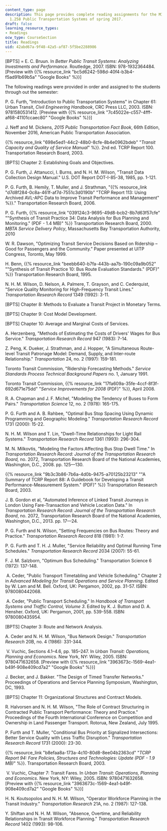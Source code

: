 ```yaml
---
content_type: page
description: This page provides complete reading assignments for the MIT course of
  1.258 Public Transportation Systems of spring 2017.
draft: false
learning_resource_types:
- Readings
ocw_type: CourseSection
title: Readings
uid: 42abd67a-9f48-42a5-af87-5f5be2288986
---
```

\[BPTS\] = E. C. Bruun. In *Better Public Transit Systems: Analyzing Investments and Performance*. Routledge, 2007. ISBN: 978-1932364484. \[Preview with {{% resource_link "bc5d6242-598d-40f4-b3b4-f5ad91b69b5a" "Google Books" %}}\]

The following readings were provided in order and assigned to the students through out the semester:

P. G. Furth, "Introduction to Public Transportation Systems" in Chapter 61: Urban Transit, *Civil Engineering Handbook*, CRC Press LLC, 2003. ISBN: 9781580531412. \[Preview with {{% resource_link "7c45022e-c557-4fff-af68-41101ccaec80" "Google Books" %}}\]

J. Neff and M. Dickens, *2015 Public Transportation Fact Book*, 66th Edition, November 2016, American Public Transportation Association.

{{% resource_link "698e5ed1-44c2-48b0-8cfe-8b4e0962bdeb" "*Transit Capacity and Quality of Service Manual*" %}}. 2nd ed. TCRP Report 100. Transportation Research Board, 2003.

\[BPTS\] Chapter 2: Establishing Goals and Objectives.

P. G. Furth, J. Attanucci, I. Burns, and N. H. M. Wilson, "Transit Data Collection Design Manual." U.S. DOT Report DOT-I-85-38, 1985, pp. 1-121.

P. G. Furth, B. Hemily, T. Muller, and J. Strathman, "{{% resource_link "d7d8f284-0c8a-461f-af7d-7551c3d0190b" "TCRP Report 113: Using Archived AVL-APC Data to Improve Transit Performance and Management" %}}." Transportation Research Board, 2006.

P. G. Furth, {{% resource_link "039124c3-9695-49d8-bcb2-8b7d63f57cfe" "\"Synthesis of Transit Practice 34: Data Analysis for Bus Planning and Monitoring.\" (PDF - 1.4 MB)" %}} Transportation Research Board, 2000. *MBTA Service Delivery Policy*, Massachusetts Bay Transportation Authority, 2010

W. R. Dawson, "Optimizing Transit Service Decisions Based on Ridership – Good for Passengers and the Community." Paper presented at UITP Congress, Toronto, May 1999.

H. Benn, {{% resource_link "beebb640-b7fa-443b-aa7b-190c09a9b052" "\"Synthesis of Transit Practice 10: Bus Route Evaluation Standards.\" (PDF)" %}} Transportation Research Board, 1995.

N. H. M. Wilson, D. Nelson, A. Palmere, T. Grayson, and C. Cederquist, "Service Quality Monitoring for High-Frequency Transit Lines." *Transportation Research Record* 1349 (1992): 3-11.

\[BPTS\] Chapter 8: Methods to Evaluate a Transit Project in Monetary Terms.

\[BPTS\] Chapter 9: Cost Model Development.

\[BPTS\] Chapter 10: Average and Marginal Costs of Services.

A. Herzenberg, "Methods of Estimating the Costs of Drivers' Wages for Bus Service." *Transportation Research Record* 947 (1983): 7-14.

Z. Peng, K. Dueker, J. Strathman, and J. Hopper, "A Simultaneous Route-level Transit Patronage Model: Demand, Supply, and Inter-route Relationship." *Transportation* 24, no. 2 (1997): 159-181.

Toronto Transit Commission, "Ridership Forecasting Methods." *Service Standards Process Technical Background Papers* no. 1, January 1991.

Toronto Transit Commission, {{% resource_link "17fa609a-35fe-4ccf-8f3f-692d671e75dd" "*Service Improvements for 2008* (PDF)" %}}, April 2008.

R. A. Chapman and J. F. Michel, "Modeling the Tendency of Buses to Form Pairs." *Transportation Science* 12, no. 2 (1978): 165-175.

P. G. Furth and A. B. Rahbee, "Optimal Bus Stop Spacing Using Dynamic Programming and Geographic Modeling." *Transportation Research Record* 1731 (2000): 15-22.

N. H. M. Wilson and T. Lin, "Dwell-Time Relationships for Light Rail Systems." *Transportation Research Record* 1361 (1993): 296-304.

M. N. Milkovtis, "Modeling the Factors Affecting Bus Stop Dwell Time." In *Transportation Research Record: Journal of the Transportation Research Board,* no. 2072, Transportation Research Board of the National Academies, Washington, D.C., 2008. pp. 125—130.

{{% resource_link "9b3c3b86-7b6a-4d0b-9475-a70125b23213" "\"A Summary of TCRP Report 88: A Guidebook for Developing a Transit Performance-Measurement System.\" (PDF)" %}} Transportation Research Board, 2003.

J. B. Gordon et al, "Automated Inference of Linked Transit Journeys in London Using Fare-Transaction and Vehicle Location Data." In *Transportation Research Record: Journal of the Transportation Research Board*, no. 2072, Transportation Research Board of the National Academies, Washington, D.C., 2013. pp. 17—24.

P. G. Furth and N. Wilson, "Setting Frequencies on Bus Routes: Theory and Practice." *Transportation Research Record* 818 (1981): 1-7.

P. G. Furth and T. H. J. Muller, "Service Reliability and Optimal Running Time Schedules." *Transportation Research Record* 2034 (2007): 55-61.

F. J. M. Salzborn, "Optimum Bus Scheduling." Transportation Science 6 (1972): 137-148.

 A. Ceder, "Public Transport Timetabling and Vehicle Scheduling." Chapter 2 in *Advanced Modeling for Transit Operations and Service Planning*. Edited by W. Lam and M. Bell. Oxford, UK: Pergamon, 2002, pp. 31-57. ISBN: 9780080442068.

 A. Ceder, "Public Transport Scheduling." In *Handbook of Transport Systems and Traffic Control, Volume 3*. Edited by K. J. Button and D. A. Hensher. Oxford, UK: Pergamon, 2001, pp. 539-558. ISBN: 9780080435954.

\[BPTS\] Chapter 3: Route and Network Analysis.

A. Ceder and N. H. M. Wilson, "Bus Network Design." *Transportation Research* 20B, no. 4 (1986): 331-344.

 V. Vuchic, Sections 4.1–4.6, pp. 185–247. In *Urban Transit: Operations, Planning and Economics*. New York, NY: Wiley, 2005. ISBN: 9780471632658. \[Preview with {{% resource_link "3963673c-1569-4ea1-b49f-908e409cd7a2" "Google Books" %}}\]

J. Becker, and J. Bakker. "The Design of Timed Transfer Networks." Proceedings of Operations and Service Planning Symposium, Washington, DC, 1993.

\[BPTS\] Chapter 11: Organizational Structures and Contract Models.

R. Halvorsen and N. H. M. Wilson, "The Role of Contract Structuring in Contracted Public Transport Performance: Theory and Practice." Proceedings of the Fourth International Conference on Competition and Ownership in Land Passenger Transport. Rotorua, New Zealand, July 1995.

P. Furth and T. Muller, "Conditional Bus Priority at Signalized Intersections: Better Service Quality with Less Traffic Disruption." *Transportation Research Record* 1731 (2000): 23-30.

{{% resource_link "b8efaa8a-173a-4c10-80d8-8ee04b2363cd" "*TCRP Report 94: Fare Policies, Structures and Technologies: Update (PDF - 1.9 MB)*" %}}. Transportation Research Board, 2003.

 V. Vuchic, Chapter 7: Transit Fares. In *Urban Transit: Operations, Planning and Economics*. New York, NY: Wiley, 2005. ISBN: 9780471632658. \[Preview with {{% resource_link "3963673c-1569-4ea1-b49f-908e409cd7a2" "Google Books" %}}\]

H. N. Koutsopolos and N. H. M. Wilson, "Operator Workforce Planning in the Transit Industry." *Transportation Research* 21A, no. 2 (1987): 127-138.

Y. Shiftan and N. H. M. Wilson, "Absence, Overtime, and Reliability Relationships in Transit Workforce Planning." *Transportation Research Record* 1402 (1993): 98-106.